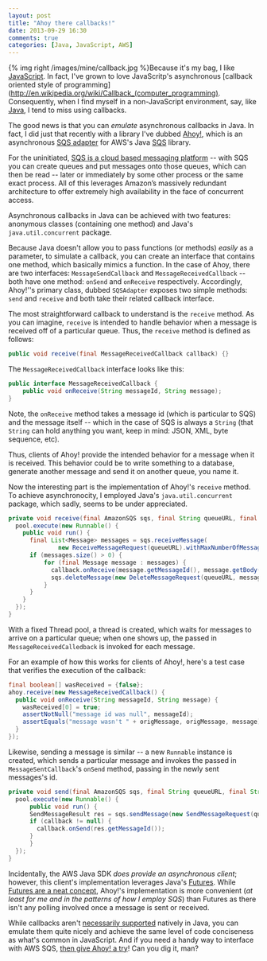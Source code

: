 ```yaml
---
layout: post
title: "Ahoy there callbacks!"
date: 2013-09-29 16:30
comments: true
categories: [Java, JavaScript, AWS]
---
```


{% img right /images/mine/callback.jpg %}Because it's my bag, I like [JavaScript](http://thediscoblog.com/blog/categories/javascript/). In fact, I've grown to love JavaScritp's asynchronous [callback oriented style of programming](http://en.wikipedia.org/wiki/Callback_(computer_programming). Consequently, when I find myself in a non-JavaScript environment, say, like [Java](http://thediscoblog.com/blog/categories/java/), I tend to miss using callbacks. 

The good news is that you can _emulate_ asynchronous callbacks in Java. In fact, I did just that recently with a library I've dubbed [Ahoy!](https://github.com/aglover/ahoy), which is an asynchronous [SQS adapter](http://www.ibm.com/developerworks/library/j-javadev2-17/) for AWS's Java [SQS](http://aws.amazon.com/sqs/) library.

<!-- more -->

For the uninitiated, [SQS is a cloud based messaging platform](http://www.ibm.com/developerworks/library/j-javadev2-17/) -- with SQS you can create queues and put messages onto those queues, which can then be read -- later or immediately by some other process or the same exact process. All of this leverages Amazon’s massively redundant architecture to offer extremely high availability in the face of concurrent access. 

Asynchronous callbacks in Java can be achieved with two features: anonymous classes (containing one method) and Java's `java.util.concurrent` package. 

Because Java doesn't allow you to pass functions (or methods) _easily_ as a parameter, to simulate a callback, you can create an interface that contains one method, which basically mimics a function. In the case of Ahoy, there are two interfaces: `MessageSendCallback` and `MessageReceivedCallback` -- both have one method: `onSend` and `onReceive` respectively. Accordingly, Ahoy!''s primary class, dubbed `SQSAdapter` exposes two simple methods: `send` and `receive` and both take their related callback interface. 

The most straightforward callback to understand is the `receive` method. As you can imagine, `receive` is intended to handle behavior when a message is received off of a particular queue. Thus, the `receive` method is defined as follows:

``` java SQSAdapter's receive method
public void receive(final MessageReceivedCallback callback) {}
```

The `MessageReceivedCallback` interface looks like this:

``` java The MessageReceivedCallback interface
public interface MessageReceivedCallback {
    public void onReceive(String messageId, String message);
}
```

Note, the `onReceive` method takes a message id (which is particular to SQS) and the message itself -- which in the case of SQS is always a `String` (that `String` can hold anything you want, keep in mind: JSON, XML, byte sequence, etc). 

Thus, clients of Ahoy! provide the intended behavior for a message when it is received. This behavior could be to write something to a database, generate another message and send it on another queue, you name it.

Now the interesting part is the implementation of Ahoy!'s `receive` method. To achieve asynchronocity, I employed Java's `java.util.concurrent` package, which sadly, seems to be under appreciated. 

``` java The receive method's implementation with callback being invoked
private void receive(final AmazonSQS sqs, final String queueURL, final MessageReceivedCallback callback) {
  pool.execute(new Runnable() {
    public void run() {
      final List<Message> messages = sqs.receiveMessage(
              new ReceiveMessageRequest(queueURL).withMaxNumberOfMessages(10).withWaitTimeSeconds(20)).getMessages();
      if (messages.size() > 0) {
          for (final Message message : messages) {
            callback.onReceive(message.getMessageId(), message.getBody());
            sqs.deleteMessage(new DeleteMessageRequest(queueURL, message.getReceiptHandle()));
          }
      }
    }
  });
}
```

With a fixed Thread pool, a thread is created, which waits for messages to arrive on a particular queue; when one shows up, the passed in `MessageReceivedCalledback` is invoked for each message. 

For an example of how this works for clients of Ahoy!, here's a test case that verifies the execution of the callback:

``` java The receive method implemented
final boolean[] wasReceived = {false};
ahoy.receive(new MessageReceivedCallback() {
  public void onReceive(String messageId, String message) {
    wasReceived[0] = true;
    assertNotNull("message id was null", messageId);
    assertEquals("message wasn't " + origMessage, origMessage, message);
  }
});
```

Likewise, sending a message is similar -- a new `Runnable` instance is created, which sends a particular message and invokes the passed in `MessageSentCallback`'s `onSend` method, passing in the newly sent messages's id. 

``` java The send method is also asynchronous
private void send(final AmazonSQS sqs, final String queueURL, final String message, final MessageSentCallback callback) {
  pool.execute(new Runnable() {
	  public void run() {
      SendMessageResult res = sqs.sendMessage(new SendMessageRequest(queueURL, message));
      if (callback != null) {
        callback.onSend(res.getMessageId());
      }
	  }
  });
}
```

Incidentally, the AWS Java SDK _does provide an asynchronous client_; however, this client's implementation leverages Java's [Futures](http://docs.oracle.com/javase/7/docs/api/java/util/concurrent/Future.html). While [Futures are a neat concept](http://nurkiewicz.blogspot.com/2013/02/javautilconcurrentfuture-basics.html), Ahoy!'s implementation is more convenient (_at least for me and in the patterns of how I employ SQS_) than Futures as there isn't any polling involved once a message is sent or received. 

While callbacks aren't [necessarily supported](http://en.wikipedia.org/wiki/Function_object#In_Java) natively in Java, you can emulate them quite nicely and achieve the same level of code conciseness as what's common in JavaScript. And if you need a handy way to interface with AWS SQS, [then give Ahoy! a try](https://github.com/aglover/ahoy)! Can you dig it, man?

